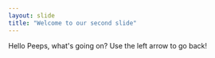 ```yaml
---
layout: slide
title: "Welcome to our second slide"
---
```

Hello Peeps, what's going on?
Use the left arrow to go back!
